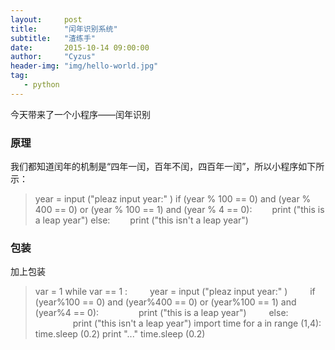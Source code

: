```yaml
---
layout:     post
title:      "闰年识别系统" 
subtitle:   "渣练手"
date:       2015-10-14 09:00:00
author:     "Cyzus"
header-img: "img/hello-world.jpg"
tag:
   - python
---
```




今天带来了一个小程序——闰年识别



### 原理 ###


我们都知道闰年的机制是“四年一闰，百年不闰，四百年一闰”，所以小程序如下所示：

>year = input ("pleaz input year:" )
if (year % 100 == 0) and (year % 400 == 0) or (year % 100 == 1) and (year % 4 == 0):
&#8195;&#8195;print ("this is a leap year")
else:
>&#8195;&#8195;print ("this isn't a leap year")

### 包装 ###

加上包装

>var = 1
while var == 1 :
&#8195;&#8195;    year = input ("pleaz input year:" )
&#8195;&#8195;    if (year%100 == 0) and (year%400 == 0) or (year%100 == 1) and (year%4 == 0):
&#8195;&#8195;&#8195;&#8195;        print ("this is a leap year")
&#8195;&#8195;    else:
&#8195;&#8195;&#8195;&#8195;        print ("this isn't a leap year")
        import time
        for a in range (1,4):
            time.sleep (0.2)
            print "..."
 >           time.sleep (0.2)

